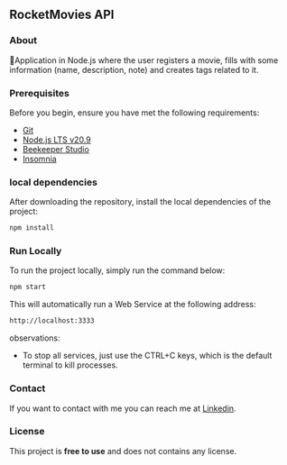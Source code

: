 ## RocketMovies API

### About

🍿Application in Node.js where the user registers a movie, fills with some information (name, description, note) and creates tags related to it.

### Prerequisites

Before you begin, ensure you have met the following requirements:

- [Git](https://git-scm.com/downloads 'Download Git')
- [Node.js LTS v20.9](https://nodejs.org/en 'Download Node.js LTS v20.9')
- [Beekeeper Studio](https://www.beekeeperstudio.io/ 'Download Beekeeper Studio')
- [Insomnia](https://insomnia.rest/download 'Doenload Insomnia')

### local dependencies

After downloading the repository, install the local dependencies of the project:

```bash
npm install
```

### Run Locally

To run the project locally, simply run the command below:

```bash
npm start
```

This will automatically run a Web Service at the following address:

```bash
http://localhost:3333
```

observations:

- To stop all services, just use the CTRL+C keys, which is the default terminal to kill processes.

### Contact

If you want to contact with me you can reach me at [Linkedin](https://www.linkedin.com/in/denilsonbaptista/).

### License

This project is **free to use** and does not contains any license.
